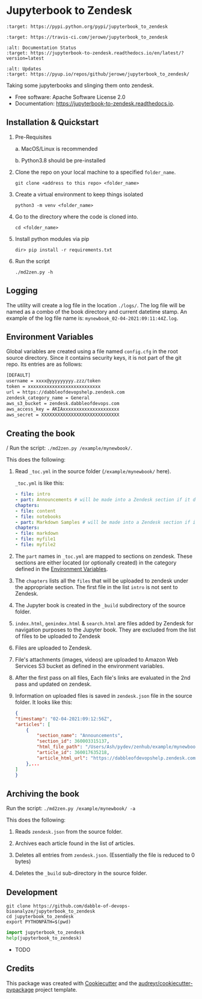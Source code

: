 # Jupyterbook to Zendesk

```{image} https://img.shields.io/pypi/v/jupyterbook_to_zendesk.svg
:target: https://pypi.python.org/pypi/jupyterbook_to_zendesk
```

```{image} https://img.shields.io/travis/jerowe/jupyterbook_to_zendesk.svg
:target: https://travis-ci.com/jerowe/jupyterbook_to_zendesk
```

```{image} https://readthedocs.org/projects/jupyterbook-to-zendesk/badge/?version=latest
:alt: Documentation Status
:target: https://jupyterbook-to-zendesk.readthedocs.io/en/latest/?version=latest
```

```{image} https://pyup.io/repos/github/jerowe/jupyterbook_to_zendesk/shield.svg
:alt: Updates
:target: https://pyup.io/repos/github/jerowe/jupyterbook_to_zendesk/
```

Taking some jupyterbooks and slinging them onto zendesk.

- Free software: Apache Software License 2.0
- Documentation: <https://jupyterbook-to-zendesk.readthedocs.io>.

## Installation & Quickstart

1. Pre-Requisites

    a. MacOS/Linux is recommended

    b. Python3.8 should be pre-installed

1. Clone the repo on your local machine to a specified `folder_name`.

    `git clone <address to this repo> <folder_name>`

1. Create a virtual environment to keep things isolated

    `python3 -m venv <folder_name>`
1. Go to the directory where the code is cloned into.

    `cd <folder_name>`

1. Install python modules via pip

    `dir> pip install -r requirements.txt`

1. Run the script

    `./md2zen.py -h`


## Logging

The utility will create a log file in the location `./logs/`. The log file will be named as a combo of the book directory and current datetime stamp. An example of the log file name is: `mynewbook_02-04-2021:09:11:44Z.log`.

## Environment Variables

Global variables are created using a file named `config.cfg` in the root source directory. Since it contains security keys, it is not part of the git repo. Its entries are as follows:

```sh
[DEFAULT]
username = xxxx@yyyyyyyyy.zzz/token
token = xxxxxxxxxxxxxxxxxxxxxxxxxxx
url = https://dabbleofdevopshelp.zendesk.com
zendesk_category_name = General
aws_s3_bucket = zendesk.dabbleofdevops.com
aws_access_key = AKIAxxxxxxxxxxxxxxxxxxxxx
aws_secret = XXXXXXXXXXXXXXXXXXXXXXXXXXXXX
```

## Creating the book
/
Run the script: `./md2zen.py /example/mynewbook/`.

This does the following:

1. Read `_toc.yml` in the source folder (`/example/mynewbook/` here).

    `_toc.yml` is like this:

    ```yml
    - file: intro
    - part: Announcements # will be made into a Zendesk section if it doesn't exist.
    chapters:
    - file: content
    - file: notebooks
    - part: Markdown Samples # will be made into a Zendesk section if it doesn't exist.
    chapters:
    - file: markdown
    - file: myfile1
    - file: myfile2
    ```


1. The `part` names in `_toc.yml` are mapped to sections on zendesk. These sections are either located (or optionally created) in the category defined in the [Environment Variables](#Environment-Variables).

1. The `chapters` lists all the `files` that will be uploaded to zendesk under the appropriate section. The first file in the list `intro` is not sent to Zendesk.

1. The Jupyter book is created in the `_build` subdirectory of the source folder.

1. `index.html`, `genindex.html` & `search.html` are files added by Zendesk for navigation purposes to the Jupyter book. They are excluded from the list of files to be uploaded to Zendesk

1. Files are uploaded to Zendesk.

1. File's attachments (images, videos) are uploaded to Amazon Web Services S3 bucket as defined in the environment variables.

1. After the first pass on all files, Each file's links are evaluated in the 2nd pass and updated on zendesk.

1. Information on uploaded files is saved in `zendesk.json` file in the source folder. It looks like this:

    ```json
    {
    "timestamp": "02-04-2021:09:12:56Z",
    "articles": [
        {
            "section_name": "Announcements",
            "section_id": 360003315137,
            "html_file_path": "/Users/Ash/pydev/zenhub/example/mynewbook/_build/html/content.html",
            "article_id": 360017635218,
            "article_html_url": "https://dabbleofdevopshelp.zendesk.com/hc/en-us/articles/360017635218-Content-in-Jupyter-Book-My-sample-book"
        },...
    ]
    }
    ```

## Archiving the book

Run the script: `./md2zen.py /example/mynewbook/ -a`

This does the following:

1. Reads `zendesk.json` from the source folder.

1. Archives each article found in the list of articles.

1. Deletes all entries from `zendesk.json`. (Essentially the file is reduced to 0 bytes)

1. Deletes the `_build` sub-directory in the source folder.

## Development

```
git clone https://github.com/dabble-of-devops-bioanalyze/jupyterbook_to_zendesk
cd jupyterbook_to_zendesk
export PYTHONPATH=$(pwd)
```

```python
import jupyterbook_to_zendesk
help(jupyterbook_to_zendesk)
```


- TODO

## Credits

This package was created with [Cookiecutter] and the [audreyr/cookiecutter-pypackage] project template.

[audreyr/cookiecutter-pypackage]: https://github.com/audreyr/cookiecutter-pypackage
[cookiecutter]: https://github.com/audreyr/cookiecutter
